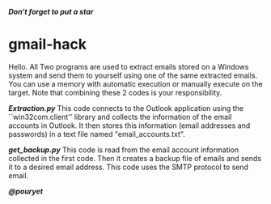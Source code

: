 ***Don't forget to put a star***




# gmail-hack
Hello. All Two programs are used to extract emails stored on a Windows system and send them to yourself using one of the same extracted emails. You can use a memory with automatic execution or manually execute on the target. Note that combining these 2 codes is your responsibility.


***Extraction.py***
This code connects to the Outlook application using the ``win32com.client'' library and collects the information of the email accounts in Outlook. It then stores this information (email addresses and passwords) in a text file named "email_accounts.txt".

***get_backup.py***
This code is read from the email account information collected in the first code. Then it creates a backup file of emails and sends it to a desired email address. This code uses the SMTP protocol to send email.

*****@pouryet*****
